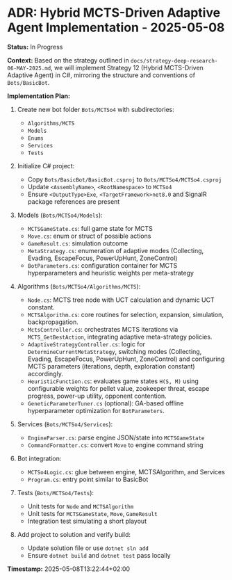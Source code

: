 # ADR: Hybrid MCTS-Driven Adaptive Agent Implementation - 2025-05-08

**Status:** In Progress

**Context:**
Based on the strategy outlined in `docs/strategy-deep-research-06-MAY-2025.md`, we will implement Strategy 12 (Hybrid MCTS-Driven Adaptive Agent) in C#, mirroring the structure and conventions of `Bots/BasicBot`.

**Implementation Plan:**

1. Create new bot folder `Bots/MCTSo4` with subdirectories:
   - `Algorithms/MCTS`
   - `Models`
   - `Enums`
   - `Services`
   - `Tests`

2. Initialize C# project:
   - Copy `Bots/BasicBot/BasicBot.csproj` to `Bots/MCTSo4/MCTSo4.csproj`
   - Update `<AssemblyName>`, `<RootNamespace>` to `MCTSo4`
   - Ensure `<OutputType>Exe`, `<TargetFramework>net8.0` and SignalR package references are present

3. Models (`Bots/MCTSo4/Models`):
   - `MCTSGameState.cs`: full game state for MCTS
   - `Move.cs`: enum or struct of possible actions
   - `GameResult.cs`: simulation outcome
   - `MetaStrategy.cs`: enumeration of adaptive modes (Collecting, Evading, EscapeFocus, PowerUpHunt, ZoneControl)
   - `BotParameters.cs`: configuration container for MCTS hyperparameters and heuristic weights per meta-strategy

4. Algorithms (`Bots/MCTSo4/Algorithms/MCTS`):
   - `Node.cs`: MCTS tree node with UCT calculation and dynamic UCT constant.
   - `MCTSAlgorithm.cs`: core routines for selection, expansion, simulation, backpropagation.
   - `MctsController.cs`: orchestrates MCTS iterations via `MCTS_GetBestAction`, integrating adaptive meta-strategy policies.
   - `AdaptiveStrategyController.cs`: logic for `DetermineCurrentMetaStrategy`, switching modes (Collecting, Evading, EscapeFocus, PowerUpHunt, ZoneControl) and configuring MCTS parameters (iterations, depth, exploration constant) accordingly.
   - `HeuristicFunction.cs`: evaluates game states `H(S, M)` using configurable weights for pellet value, zookeeper threat, escape progress, power-up utility, opponent contention.
   - `GeneticParameterTuner.cs` (optional): GA-based offline hyperparameter optimization for `BotParameters`.

5. Services (`Bots/MCTSo4/Services`):
   - `EngineParser.cs`: parse engine JSON/state into `MCTSGameState`
   - `CommandFormatter.cs`: convert `Move` to engine command string

6. Bot integration:
   - `MCTSo4Logic.cs`: glue between engine, MCTSAlgorithm, and Services
   - `Program.cs`: entry point similar to BasicBot

7. Tests (`Bots/MCTSo4/Tests`):
   - Unit tests for `Node` and `MCTSAlgorithm`
   - Unit tests for `MCTSGameState`, `Move`, `GameResult`
   - Integration test simulating a short playout

8. Add project to solution and verify build:
   - Update solution file or use `dotnet sln add`
   - Ensure `dotnet build` and `dotnet test` pass locally

**Timestamp:** 2025-05-08T13:22:44+02:00
